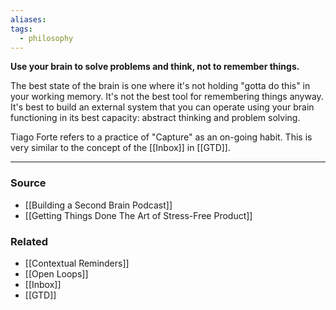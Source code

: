 ```yaml
---
aliases: 
tags:
  - philosophy
---
```

**Use your brain to solve problems and think, not to remember things.**

The best state of the brain is one where it's not holding "gotta do this" in your working memory. It's not the best tool for remembering things anyway. It's best to build an external system that you can operate using your brain functioning in its best capacity: abstract thinking and problem solving. 

Tiago Forte refers to a practice of "Capture" as an on-going habit. This is very similar to the concept of the [[Inbox]] in [[GTD]]. 

---

### Source
- [[Building a Second Brain Podcast]]
- [[Getting Things Done The Art of Stress-Free Product]]

### Related
- [[Contextual Reminders]]
- [[Open Loops]]
- [[Inbox]]
- [[GTD]]